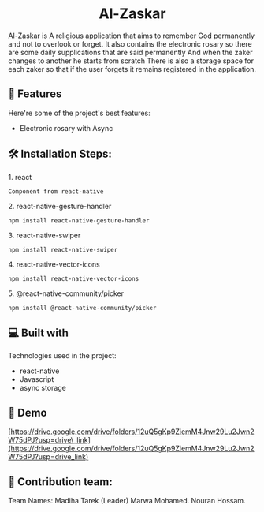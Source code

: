 <h1 align="center" id="title">Al-Zaskar</h1>

<p id="description">Al-Zaskar is A religious application that aims to remember God permanently and not to overlook or forget. It also contains the electronic rosary so there are some daily supplications that are said permanently And when the zaker changes to another he starts from scratch There is also a storage space for each zaker so that if the user forgets it remains registered in the application.</p>


  
<h2>🧐 Features</h2>

Here're some of the project's best features:

*   Electronic rosary with Async

<h2>🛠️ Installation Steps:</h2>

<p>1. react</p>

```
Component from react-native
```

<p>2. react-native-gesture-handler</p>

```
npm install react-native-gesture-handler
```

<p>3. react-native-swiper</p>

```
npm install react-native-swiper
```

<p>4. react-native-vector-icons</p>

```
npm install react-native-vector-icons
```

<p>5. @react-native-community/picker</p>

```
npm install @react-native-community/picker
```
  
  
<h2>💻 Built with</h2>

Technologies used in the project:

*   react-native
*   Javascript
*   async storage

<h2>🚀 Demo</h2>

[https://drive.google.com/drive/folders/12uQ5gKp9ZiemM4Jnw29Lu2Jwn2W75dPJ?usp=drive\_link](https://drive.google.com/drive/folders/12uQ5gKp9ZiemM4Jnw29Lu2Jwn2W75dPJ?usp=drive_link)

  <h2>🍰 Contribution team:</h2>

Team Names: Madiha Tarek (Leader) Marwa Mohamed. Nouran Hossam.
